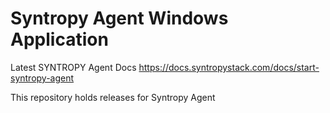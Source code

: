 # Syntropy Agent Windows Application


Latest SYNTROPY Agent Docs
https://docs.syntropystack.com/docs/start-syntropy-agent

This repository holds releases for Syntropy Agent
